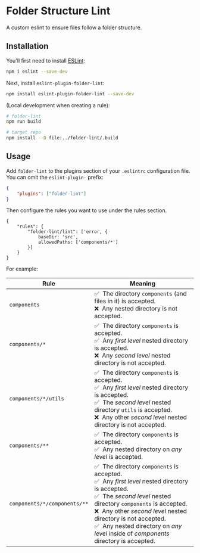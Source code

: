 <!-- @format -->

# Folder Structure Lint

A custom eslint to ensure files follow a folder structure.

## Installation

You'll first need to install [ESLint](https://eslint.org/):

```sh
npm i eslint --save-dev
```

Next, install `eslint-plugin-folder-lint`:

```sh
npm install eslint-plugin-folder-lint --save-dev
```

(Local development when creating a rule):

```sh
# folder-lint
npm run build

# target repo
npm install --D file:../folder-lint/.build
```

## Usage

Add `folder-lint` to the plugins section of your `.eslintrc` configuration file. You can omit the `eslint-plugin-` prefix:

```json
{
    "plugins": ["folder-lint"]
}
```

Then configure the rules you want to use under the rules section.

```
{
    "rules": {
        "folder-lint/lint": ['error, {
            baseDir: 'src',
            allowedPaths: ['components/*']
        }]
    }
}
```

For example:

| Rule                         | Meaning                                                                                                                                                                                                                                                                                                                                                                                      |
| ---------------------------- | -------------------------------------------------------------------------------------------------------------------------------------------------------------------------------------------------------------------------------------------------------------------------------------------------------------------------------------------------------------------------------------------- |
| `components`                 | ✅&nbsp;&nbsp;The directory `components` (and files in it) is accepted.<br/> ❌&nbsp;&nbsp;Any nested directory is not accepted.                                                                                                                                                                                                                                                             |
| `components/*`               | ✅&nbsp;&nbsp;The directory `components` is accepted.<br/> ✅&nbsp;&nbsp;Any _first level_ nested directory is accepted.<br/> ❌&nbsp;&nbsp;Any _second level_ nested directory is not accepted.                                                                                                                                                                                             |
| `components/*/utils`         | ✅&nbsp;&nbsp;The directory `components` is accepted.<br/> ✅&nbsp;&nbsp;Any _first level_ nested directory is accepted.<br/> ✅&nbsp;&nbsp;The _second level_ nested directory `utils` is accepted.<br/> ❌&nbsp;&nbsp;Any other _second level_ nested directory is not accepted.                                                                                                           |
| `components/**`              | ✅&nbsp;&nbsp;The directory `components` is accepted.<br/> ✅&nbsp;&nbsp;Any nested directory on _any level_ is accepted.                                                                                                                                                                                                                                                                    |
| `components/*/components/**` | ✅&nbsp;&nbsp;The directory `components` is accepted.<br/> ✅&nbsp;&nbsp;Any _first level_ nested directory is accepted.<br/> ✅&nbsp;&nbsp;The _second level_ nested directory `components` is accepted.<br/> ❌&nbsp;&nbsp;Any other _second level_ nested directory is not accepted.<br/> ✅&nbsp;&nbsp;Any nested directory on _any level_ inside of _components_ directory is accepted. |
